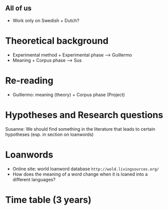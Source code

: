 All of us
----------

- Work only on Swedish + Dutch?


Theoretical background
=====================

- Experimental method + Experimental phase --> Guillermo
- Meaning + Corpus phase --> Sus


Re-reading
==========

- Guillermo: meaning (theory) + Corpus phase (Project)


Hypotheses and Research questions
==========

Susanne:
We should find something in the literature that leads to certain hypotheses (esp. in section on loanwords)





Loanwords
=========

- Online site: world loanword database `http://wold.livingsources.org/`
- How does the meaning of a word change when it is loaned into a different languages?



Time table (3 years)
================
